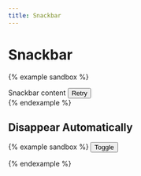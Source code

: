 ```yaml
---
title: Snackbar
---
```


# Snackbar

{% example sandbox %}
<div class="snackbar">
  Snackbar content
  <button type="button" class="button button--text button--secondary">Retry</button>
</div>
{% endexample %}

## Disappear Automatically

{% example sandbox %}
<button type="button" id="toggle-snackbar" class="button button--contained button--primary">
  Toggle
</button>
<script type="text/javascript">
  document.querySelector('#toggle-snackbar').addEventListener('click', function() {
    this.insertAdjacentHTML('afterend', `
      <div class="snackbar" data-controller="snackbar" data-snackbar-delay="5000">
        Snackbar content
      </div>
    `)
  })
</script>
{% endexample %}
